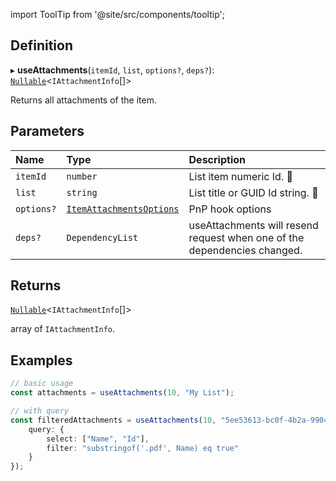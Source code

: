 import ToolTip from '@site/src/components/tooltip';

## Definition

▸ **useAttachments**(`itemId`, `list`, `options?`, `deps?`): [`Nullable`](../Types/NullableT.md)<`IAttachmentInfo`[]\>

Returns all attachments of the item.

## Parameters

| Name | Type | Description |
| :------ | :------ | :------ |
| `itemId` | `number` | List item numeric Id. <ToolTip text="Changing the value repeats request">🚩</ToolTip> |
| `list` | `string` | List title or GUID Id string. <ToolTip text="Changing the value repeats request">🚩</ToolTip> |
| `options?` | [`ItemAttachmentsOptions`](../Interfaces/ItemAttachmentsOptions.md) | PnP hook options |
| `deps?` | `DependencyList` | useAttachments will resend request when one of the dependencies changed. |

## Returns

[`Nullable`](../Types/NullableT.md)<`IAttachmentInfo`[]\>

array of `IAttachmentInfo`.

## Examples

```typescript
// basic usage
const attachments = useAttachments(10, "My List");

// with query
const filteredAttachments = useAttachments(10, "5ee53613-bc0f-4b2a-9904-b21afd8431a7", {
	query: {
		select: ["Name", "Id"],
		filter: "substringof('.pdf', Name) eq true"
	}
});
```
